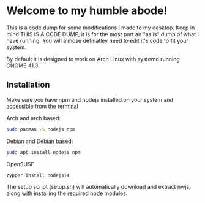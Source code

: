 # Welcome to my humble abode!

This is a code dump for some modifications i made to my desktop. Keep in mind THIS IS A CODE DUMP, it is for the most part an "as is" dump of what I have running. You will almose definatley need to edit it's code to fit your system.

By default it is designed to work on Arch Linux with systemd running GNOME 41.3.

## Installation

Make sure you have npm and nodejs installed on your system and accessible from the terminal

Arch and arch based:
```bash
sudo pacman -S nodejs npm
```
Debian and Debian based:
```bash
sudo apt install nodejs npm
```
OpenSUSE
```bash
zypper install nodejs14
```


The setup script (setup.sh) will automatically download and extract nwjs, along with installing the required node modules.


